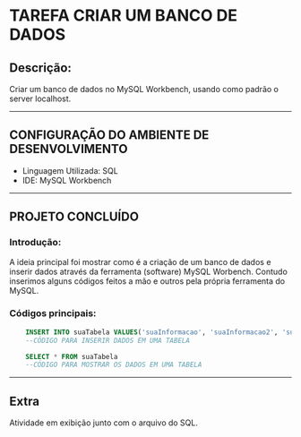 # TAREFA CRIAR UM BANCO DE DADOS

## Descrição:

Criar um banco de dados no MySQL Workbench, usando como padrão o server localhost.

---

## CONFIGURAÇÃO DO AMBIENTE DE DESENVOLVIMENTO 

- Linguagem Utilizada: SQL
- IDE: MySQL Workbench

---

## PROJETO CONCLUÍDO

### Introdução:

A ideia principal foi mostrar como é a criação de um banco de dados e inserir dados através da ferramenta (software) MySQL Worbench.
Contudo inserimos alguns códigos feitos a mão e outros pela própria ferramenta do MySQL.

### Códigos principais:

``` SQL
    INSERT INTO suaTabela VALUES('suaInformacao', 'suaInformacao2', 'suaInformacao3', 'suaInformacao4', 'suaInformacao5')
    --CÓDIGO PARA INSERIR DADOS EM UMA TABELA
```

``` SQL
    SELECT * FROM suaTabela
    --CÓDIGO PARA MOSTRAR OS DADOS EM UMA TABELA
```

---

## Extra

Atividade em exibição junto com o arquivo do SQL. 